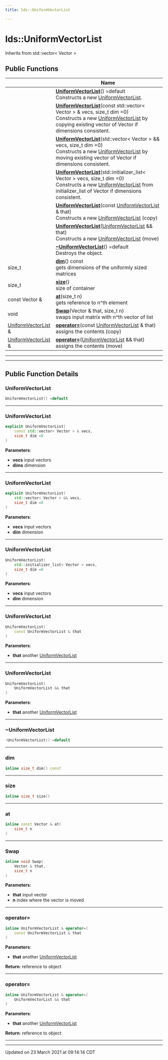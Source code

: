 ```yaml
---
title: lds::UniformVectorList

---
```


# lds::UniformVectorList



Inherits from std::vector< Vector >

## Public Functions

|                | Name           |
| -------------- | -------------- |
| | **[UniformVectorList](/ldsctrlest/docs/api/classes/classlds_1_1_uniform_vector_list/#function-uniformvectorlist)**() =default<br>Constructs a new [UniformVectorList](/ldsctrlest/docs/api/classes/classlds_1_1_uniform_vector_list/).  |
| | **[UniformVectorList](/ldsctrlest/docs/api/classes/classlds_1_1_uniform_vector_list/#function-uniformvectorlist)**(const std::vector< Vector > & vecs, size_t dim =0)<br>Constructs a new [UniformVectorList](/ldsctrlest/docs/api/classes/classlds_1_1_uniform_vector_list/) by copying existing vector of Vector if dimensions consistent.  |
| | **[UniformVectorList](/ldsctrlest/docs/api/classes/classlds_1_1_uniform_vector_list/#function-uniformvectorlist)**(std::vector< Vector > && vecs, size_t dim =0)<br>Constructs a new [UniformVectorList](/ldsctrlest/docs/api/classes/classlds_1_1_uniform_vector_list/) by moving existing vector of Vector if dimensions consistent.  |
| | **[UniformVectorList](/ldsctrlest/docs/api/classes/classlds_1_1_uniform_vector_list/#function-uniformvectorlist)**(std::initializer_list< Vector > vecs, size_t dim =0)<br>Constructs a new [UniformVectorList](/ldsctrlest/docs/api/classes/classlds_1_1_uniform_vector_list/) from initializer_list of Vector if dimensions consistent.  |
| | **[UniformVectorList](/ldsctrlest/docs/api/classes/classlds_1_1_uniform_vector_list/#function-uniformvectorlist)**(const [UniformVectorList](/ldsctrlest/docs/api/classes/classlds_1_1_uniform_vector_list/) & that)<br>Constructs a new [UniformVectorList](/ldsctrlest/docs/api/classes/classlds_1_1_uniform_vector_list/) (copy)  |
| | **[UniformVectorList](/ldsctrlest/docs/api/classes/classlds_1_1_uniform_vector_list/#function-uniformvectorlist)**([UniformVectorList](/ldsctrlest/docs/api/classes/classlds_1_1_uniform_vector_list/) && that)<br>Constructs a new [UniformVectorList](/ldsctrlest/docs/api/classes/classlds_1_1_uniform_vector_list/) (move)  |
| | **[~UniformVectorList](/ldsctrlest/docs/api/classes/classlds_1_1_uniform_vector_list/#function-~uniformvectorlist)**() =default<br>Destroys the object.  |
| size_t | **[dim](/ldsctrlest/docs/api/classes/classlds_1_1_uniform_vector_list/#function-dim)**() const<br>gets dimensions of the uniformly sized matrices  |
| size_t | **[size](/ldsctrlest/docs/api/classes/classlds_1_1_uniform_vector_list/#function-size)**()<br>size of container  |
| const Vector & | **[at](/ldsctrlest/docs/api/classes/classlds_1_1_uniform_vector_list/#function-at)**(size_t n)<br>gets reference to n^th element  |
| void | **[Swap](/ldsctrlest/docs/api/classes/classlds_1_1_uniform_vector_list/#function-swap)**(Vector & that, size_t n)<br>swaps input matrix with n^th vector of list  |
| [UniformVectorList](/ldsctrlest/docs/api/classes/classlds_1_1_uniform_vector_list/) & | **[operator=](/ldsctrlest/docs/api/classes/classlds_1_1_uniform_vector_list/#function-operator=)**(const [UniformVectorList](/ldsctrlest/docs/api/classes/classlds_1_1_uniform_vector_list/) & that)<br>assigns the contents (copy)  |
| [UniformVectorList](/ldsctrlest/docs/api/classes/classlds_1_1_uniform_vector_list/) & | **[operator=](/ldsctrlest/docs/api/classes/classlds_1_1_uniform_vector_list/#function-operator=)**([UniformVectorList](/ldsctrlest/docs/api/classes/classlds_1_1_uniform_vector_list/) && that)<br>assigns the contents (move)  |

---
---
## Public Function Details

### **UniformVectorList**

```cpp
UniformVectorList() =default
```



---
### **UniformVectorList**

```cpp
explicit UniformVectorList(
    const std::vector< Vector > & vecs,
    size_t dim =0
)
```



**Parameters**:

  * **vecs** input vectors 
  * **dims** dimension 


---
### **UniformVectorList**

```cpp
explicit UniformVectorList(
    std::vector< Vector > && vecs,
    size_t dim =0
)
```



**Parameters**:

  * **vecs** input vectors 
  * **dim** dimension 


---
### **UniformVectorList**

```cpp
UniformVectorList(
    std::initializer_list< Vector > vecs,
    size_t dim =0
)
```



**Parameters**:

  * **vecs** input vectors 
  * **dim** dimension 


---
### **UniformVectorList**

```cpp
UniformVectorList(
    const UniformVectorList & that
)
```



**Parameters**:

  * **that** another [UniformVectorList](/ldsctrlest/docs/api/classes/classlds_1_1_uniform_vector_list/)


---
### **UniformVectorList**

```cpp
UniformVectorList(
    UniformVectorList && that
)
```



**Parameters**:

  * **that** another [UniformVectorList](/ldsctrlest/docs/api/classes/classlds_1_1_uniform_vector_list/)


---
### **~UniformVectorList**

```cpp
~UniformVectorList() =default
```



---
### **dim**

```cpp
inline size_t dim() const
```



---
### **size**

```cpp
inline size_t size()
```



---
### **at**

```cpp
inline const Vector & at(
    size_t n
)
```



---
### **Swap**

```cpp
inline void Swap(
    Vector & that,
    size_t n
)
```



**Parameters**:

  * **that** input vector 
  * **n** index where the vector is moved 


---
### **operator=**

```cpp
inline UniformVectorList & operator=(
    const UniformVectorList & that
)
```



**Parameters**:

  * **that** another [UniformVectorList](/ldsctrlest/docs/api/classes/classlds_1_1_uniform_vector_list/)


**Return**: reference to object 

---
### **operator=**

```cpp
inline UniformVectorList & operator=(
    UniformVectorList && that
)
```



**Parameters**:

  * **that** another [UniformVectorList](/ldsctrlest/docs/api/classes/classlds_1_1_uniform_vector_list/)


**Return**: reference to object 

---


-------------------------------

Updated on 23 March 2021 at 09:14:14 CDT
